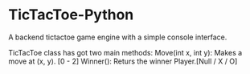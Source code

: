 # TicTacToe-Python
A backend tictactoe game engine with a simple console interface.

TicTacToe class has got two main methods:
    Move(int x, int y): Makes a move at (x, y). [0 - 2]
    Winner(): Returs the winner Player.[Null / X / O]
